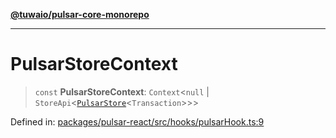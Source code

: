 [**@tuwaio/pulsar-core-monorepo**](../../../README.md)

***

# PulsarStoreContext

> `const` **PulsarStoreContext**: `Context`\<`null` \| `StoreApi`\<[`PulsarStore`](../type-aliases/PulsarStore.md)\<`Transaction`\>\>\>

Defined in: [packages/pulsar-react/src/hooks/pulsarHook.ts:9](https://github.com/TuwaIO/pulsar-core/blob/568e8f7aad5858def25ecc02e62f9c9bb25c693a/packages/pulsar-react/src/hooks/pulsarHook.ts#L9)
